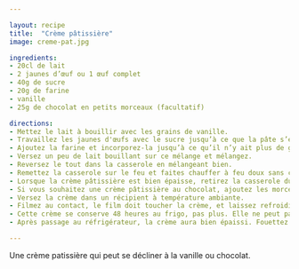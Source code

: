 ```yaml
---

layout: recipe
title:  "Crème pâtissière"
image: creme-pat.jpg

ingredients:
- 20cl de lait
- 2 jaunes d’œuf ou 1 œuf complet
- 40g de sucre
- 20g de farine
- vanille
- 25g de chocolat en petits morceaux (facultatif)

directions:
- Mettez le lait à bouillir avec les grains de vanille. 
- Travaillez les jaunes d'œufs avec le sucre jusqu’à ce que la pâte s’étire en ruban lorsqu’on la soulève. 
- Ajoutez la farine et incorporez-la jusqu’à ce qu’il n’y ait plus de grumeau.
- Versez un peu de lait bouillant sur ce mélange et mélangez.
- Reversez le tout dans la casserole en mélangeant bien. 
- Remettez la casserole sur le feu et faites chauffer à feu doux sans cesser de remuer. 
- Lorsque la crème pâtissière est bien épaisse, retirez la casserole du feu. Attention, la crème va épaissir en refroidissant.
- Si vous souhaitez une crème pâtissière au chocolat, ajoutez les morceaux hors du feu et mélangez bien jusqu’à ce qu’ils soient fondus.
- Versez la crème dans un récipient à température ambiante.
- Filmez au contact, le film doit toucher la crème, et laissez refroidir jusqu'à utilisation.
- Cette crème se conserve 48 heures au frigo, pas plus. Elle ne peut par ailleurs pas être congelée. 
- Après passage au réfrigérateur, la crème aura bien épaissi. Fouettez avant utilisation pour retrouver sa consistance de crème.

---
```


Une crème patissière qui peut se décliner à la vanille ou chocolat.